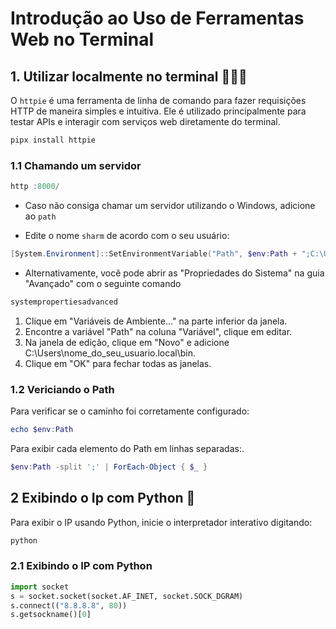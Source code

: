 # Introdução ao Uso de Ferramentas Web no Terminal        

## 1. Utilizar localmente no terminal 👨🏽‍💻

O `httpie` é uma ferramenta de linha de comando para fazer requisições HTTP de maneira simples e intuitiva. Ele é utilizado principalmente para testar APIs e interagir com serviços web diretamente do terminal.

```powershell title="$ Shell"
pipx install httpie
```

### 1.1 Chamando um servidor

```powershell title="$ Shell"
http :8000/
```

- Caso não consiga chamar um servidor utilizando o Windows, adicione ao `path`

- Edite o nome `sharm` de acordo com o seu usuário:

```powershell title="$ Shell"
[System.Environment]::SetEnvironmentVariable("Path", $env:Path + ";C:\Users\sharm\.local\bin", [System.EnvironmentVariableTarget]::User)
```

- Alternativamente, você pode abrir as "Propriedades do Sistema" na guia "Avançado" com o seguinte comando

```powershell title="$ Shell"
systempropertiesadvanced
```

1. Clique em "Variáveis de Ambiente..." na parte inferior da janela.
2. Encontre a variável "Path" na coluna "Variável", clique em editar.
3. Na janela de edição, clique em "Novo" e adicione C:\Users\nome_do_seu_usuario\.local\bin.
4. Clique em "OK" para fechar todas as janelas.

### 1.2 Vericiando o Path

Para verificar se o caminho foi corretamente configurado:

```powershell title="$ Shell"
echo $env:Path
```

Para exibir cada elemento do Path em linhas separadas:.

```powershell title="$ Shell"
$env:Path -split ';' | ForEach-Object { $_ }
```

## 2 Exibindo o Ip com Python 🐍

Para exibir o IP usando Python, inicie o interpretador interativo digitando:

```powershell title="$ Shell"
python
```

### 2.1 Exibindo o IP com Python

```py title="𓆚 Python"
import socket
s = socket.socket(socket.AF_INET, socket.SOCK_DGRAM)
s.connect(("8.8.8.8", 80))
s.getsockname()[0]
```
